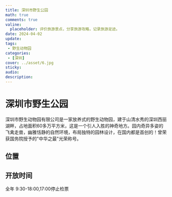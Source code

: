 ```yaml
---
title: 深圳市野生公园
math: true
comments: true
valine:
  placeholder: 评价旅游景点，分享旅游攻略，记录旅游足迹。
date: 2024-04-02
update:
tags: 
 - 野生动物园
categories: 
 - [深圳]
cover: ../asset/6.jpg
sticky:
audio:
description:
---
```

# 深圳市野生公园
深圳市野生动物园有限公司是一家放养式的野生动物园，建于山清水秀的深圳西丽湖畔，占地面积60多万平方米，这是一个引人入胜的神奇地方。园内奇异多姿的飞禽走兽，幽雅恬静的自然环境，布局独特的园林设计，在国内都是首创的！曾荣获国务院授予的"中华之最"光荣称号。
## 位置
## 开放时间
全年 9:30-18:00,17:00停止检票